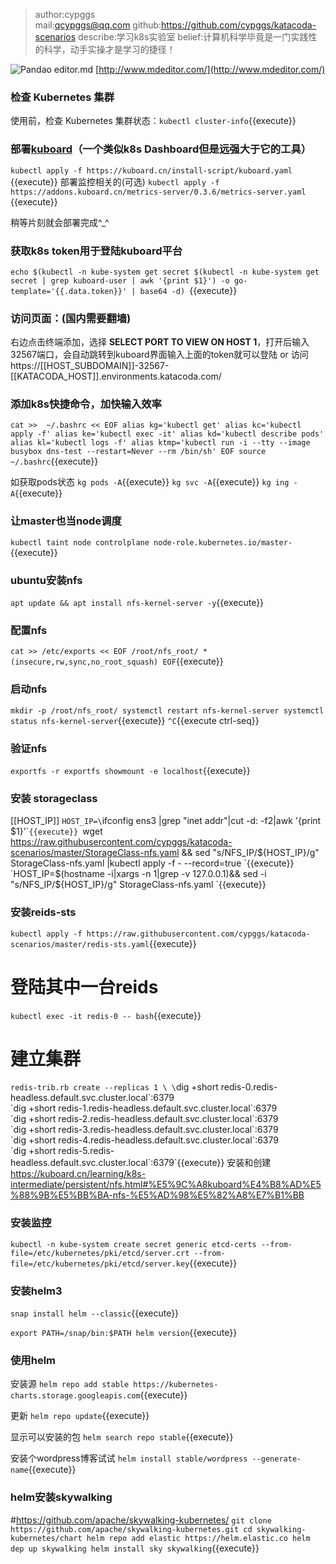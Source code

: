 >author:cypggs  
>mail:qcypggs@qq.com
>github:https://github.com/cypggs/katacoda-scenarios
>describe:学习k8s实验室
>belief:计算机科学毕竟是一门实践性的科学，动手实操才是学习的捷径！

![Pandao editor.md](https://pandao.github.io/editor.md/images/logos/editormd-logo-180x180.png "Pandao editor.md")
[http://www.mdeditor.com/](http://www.mdeditor.com/)

### 检查 Kubernetes 集群

使用前，检查 Kubernetes 集群状态：`kubectl cluster-info`{{execute}}

### 部署[kuboard](https://kuboard.cn/ "kuboard")（一个类似k8s Dashboard但是远强大于它的工具）
`kubectl apply -f https://kuboard.cn/install-script/kuboard.yaml
`{{execute}}
部署监控相关的(可选)
`kubectl apply -f https://addons.kuboard.cn/metrics-server/0.3.6/metrics-server.yaml
`{{execute}}

稍等片刻就会部署完成^_^

### 获取k8s token用于登陆kuboard平台
`echo $(kubectl -n kube-system get secret $(kubectl -n kube-system get secret | grep kuboard-user | awk '{print $1}') -o go-template='{{.data.token}}' | base64 -d)
`{{execute}}

### 访问页面：(国内需要翻墙)
右边点击终端添加，选择 **SELECT PORT TO VIEW ON HOST 1**，打开后输入32567端口，会自动跳转到kuboard界面输入上面的token就可以登陆
or 访问
https://[[HOST_SUBDOMAIN]]-32567-[[KATACODA_HOST]].environments.katacoda.com/

### 添加k8s快捷命令，加快输入效率
`cat >>  ~/.bashrc << EOF
alias kg='kubectl get'
alias kc='kubectl apply -f'
alias ke='kubectl exec -it'
alias kd='kubectl describe pods'
alias kl='kubectl logs -f'
alias ktmp='kubectl run -i --tty --image busybox dns-test --restart=Never --rm /bin/sh'
EOF
source ~/.bashrc`{{execute}}

如获取pods状态
`kg pods -A`{{execute}}
`kg svc -A`{{execute}}
`kg ing -A`{{execute}}
### 让master也当node调度
`kubectl taint node controlplane node-role.kubernetes.io/master-`{{execute}}

### ubuntu安装nfs
`apt update && apt install nfs-kernel-server -y`{{execute}}

### 配置nfs

`cat >> /etc/exports << EOF
/root/nfs_root/ *(insecure,rw,sync,no_root_squash)
EOF`{{execute}}

### 启动nfs
`mkdir -p /root/nfs_root/
systemctl restart nfs-kernel-server
systemctl status nfs-kernel-server`{{execute}}
`^C`{{execute ctrl-seq}}
### 验证nfs
`exportfs -r
exportfs
showmount -e localhost`{{execute}}

### 安装 storageclass
[[HOST_IP]]
`HOST_IP=\`ifconfig ens3 |grep "inet addr"|cut -d: -f2|awk '{print $1}'\``{{execute}}
`wget https://raw.githubusercontent.com/cypggs/katacoda-scenarios/master/StorageClass-nfs.yaml && sed "s/NFS_IP/${HOST_IP}/g" StorageClass-nfs.yaml |kubectl  apply -f - --record=true
`{{execute}}
`HOST_IP=$(hostname -i|xargs -n 1|grep -v 127.0.0.1)&& sed -i "s/NFS_IP/${HOST_IP}/g" StorageClass-nfs.yaml `{{execute}}

### 安装reids-sts

`kubectl apply -f https://raw.githubusercontent.com/cypggs/katacoda-scenarios/master/redis-sts.yaml`{{execute}}
# 登陆其中一台reids
`kubectl exec -it redis-0 -- bash`{{execute}}
# 建立集群
`redis-trib.rb create --replicas 1 \
\`dig +short redis-0.redis-headless.default.svc.cluster.local\`:6379 \
\`dig +short redis-1.redis-headless.default.svc.cluster.local\`:6379 \
\`dig +short redis-2.redis-headless.default.svc.cluster.local\`:6379 \
\`dig +short redis-3.redis-headless.default.svc.cluster.local\`:6379 \
\`dig +short redis-4.redis-headless.default.svc.cluster.local\`:6379 \
\`dig +short redis-5.redis-headless.default.svc.cluster.local\`:6379`{{execute}}
安装和创建
https://kuboard.cn/learning/k8s-intermediate/persistent/nfs.html#%E5%9C%A8kuboard%E4%B8%AD%E5%88%9B%E5%BB%BA-nfs-%E5%AD%98%E5%82%A8%E7%B1%BB

### 安装监控
`kubectl -n kube-system create secret generic etcd-certs --from-file=/etc/kubernetes/pki/etcd/server.crt --from-file=/etc/kubernetes/pki/etcd/server.key`{{execute}}

### 安装helm3
`snap install helm --classic`{{execute}}

`export PATH=/snap/bin:$PATH
helm version`{{execute}}

### 使用helm
安装源
`helm repo add stable https://kubernetes-charts.storage.googleapis.com`{{execute}}

更新
`helm repo update`{{execute}}

显示可以安装的包
`helm search repo stable`{{execute}}

安装个wordpress博客试试
`helm install stable/wordpress --generate-name`{{execute}}

### helm安装skywalking
#https://github.com/apache/skywalking-kubernetes/
`git clone https://github.com/apache/skywalking-kubernetes.git
cd skywalking-kubernetes/chart
helm repo add elastic https://helm.elastic.co
helm dep up skywalking
helm install sky skywalking`{{execute}}
